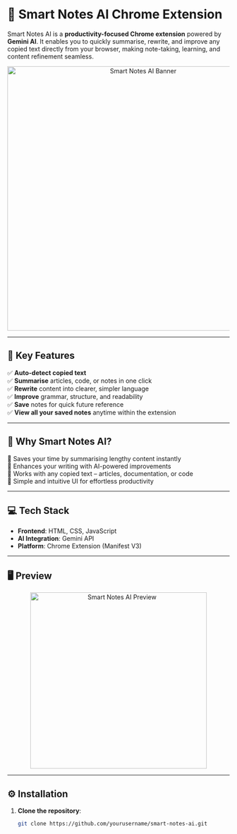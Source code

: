 # 📝 Smart Notes AI Chrome Extension

Smart Notes AI is a **productivity-focused Chrome extension** powered by **Gemini AI**. It enables you to quickly summarise, rewrite, and improve any copied text directly from your browser, making note-taking, learning, and content refinement seamless.

<p align="center">
  <img src="./assets/![Screenshot 2025-06-28 152604](https://github.com/user-attachments/assets/73f9fd36-ca39-40cb-a904-a1ae14564445)
" width="600" alt="Smart Notes AI Banner"/> <!-- Replace with your actual banner image path -->
</p>

---

## 🚀 **Key Features**

✅ **Auto-detect copied text**  
✅ **Summarise** articles, code, or notes in one click  
✅ **Rewrite** content into clearer, simpler language  
✅ **Improve** grammar, structure, and readability  
✅ **Save** notes for quick future reference  
✅ **View all your saved notes** anytime within the extension

---

## 🌟 **Why Smart Notes AI?**

🔹 Saves your time by summarising lengthy content instantly  
🔹 Enhances your writing with AI-powered improvements  
🔹 Works with any copied text – articles, documentation, or code  
🔹 Simple and intuitive UI for effortless productivity

---

## 💻 **Tech Stack**

- **Frontend**: HTML, CSS, JavaScript  
- **AI Integration**: Gemini API  
- **Platform**: Chrome Extension (Manifest V3)

---

## 🖥️ **Preview**

<p align="center">
  <img src="./assets/![Screenshot 2025-06-28 152604](https://github.com/user-attachments/assets/7623fc96-d5df-43c6-b2e5-fd4169b94f05)
" width="400" alt="Smart Notes AI Preview"/> <!-- Replace with your actual preview image path -->
</p>

---

## ⚙️ **Installation**

1. **Clone the repository**:

   ```bash
   git clone https://github.com/yourusername/smart-notes-ai.git
